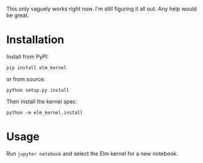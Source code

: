 This only vaguely works right now. I'm still figuring it all out. Any help would be great.

# Installation

Install from PyPI:
```
pip install elm_kernel
```

or from source:
```
python setup.py install
```

Then install the kernel spec:
```
python -m elm_kernel.install
```

# Usage

Run `jupyter notebook` and select the Elm kernel for a new notebook.
